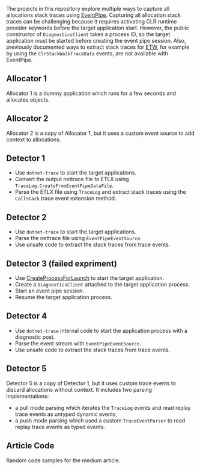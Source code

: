 The projects in this repository explore multiple ways to capture all allocations stack traces using [EventPipe](https://learn.microsoft.com/en-us/dotnet/core/diagnostics/eventpipe). Capturing all allocation stack traces can be challenging because it requires activating CLR runtime provider keywords before the target application start. However, the public constructor of `DiagnosticsClient` takes a process ID, so the target application must be started before creating the event pipe session. Also, previously documented ways to extract stack traces for [ETW](https://github.com/microsoft/perfview/blob/main/documentation/TraceEvent/TraceEventProgrammersGuide.md), for example by using the `ClrStackWalkTraceData` events, are not available with EventPipe.

## Allocator 1

Allocator 1 is a dummy application which runs for a few seconds and allocates objects.

## Allocator 2

Allocator 2 is a copy of Allocator 1, but it uses a custom event source to add context to allocations.

## Detector 1

- Use `dotnet-trace` to start the target applications.
- Convert the output nettrace file to ETLX using `TraceLog.CreateFromEventPipeDataFile`.
- Parse the ETLX file using `TraceLog` and extract stack traces using the `CallStack` trace event extension method.

## Detector 2

- Use `dotnet-trace` to start the target applications.
- Parse the  nettrace file using `EventPipeEventSource`.
- Use unsafe code to extract the stack traces from trace events.

## Detector 3 (failed expriment)

- Use [CreateProcessForLaunch](https://learn.microsoft.com/en-us/dotnet/core/unmanaged-api/debugging/createprocessforlaunch-function) to start the target application.
- Create a `DiagnosticsClient` attached to the target application process.
- Start an event pipe session.
- Resume the target application process.

## Detector 4

- Use `dotnet-trace` internal code to start the application process with a diagnostic post.
- Parse the event stream with `EventPipeEventSource`.
- Use unsafe code to extract the stack traces from trace events.

## Detector 5

Detector 5 is a copy of Detector 1, but it uses custom trace events to discard allocations without context.
It includes two parsing implementations:
- a pull mode parsing which iterates the `TraceLog` events and read replay trace events as untyped dynamic events,
- a push mode parsing which used a custom `TraceEventParser` to read replay trace events as typed events.

## Article Code

Random code samples for the medium article.
